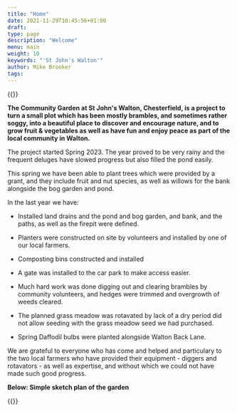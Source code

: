 ```yaml
---
title: "Home"
date: 2021-11-29T10:45:56+01:00
draft: 
type: page
description: "Welcome"
menu: main
weight: 10
keywords: "'St John's Walton'"
author: Mike Brooker
tags:
---
```


{{<responsive-img img="/img/DSCF2161.JPG" text="The field" >}}


**The Community Garden at St John's Walton, Chesterfield, is a project to turn a small plot which has been mostly brambles, and sometimes rather soggy, into a beautiful place to discover and encourage nature, and to grow fruit & vegetables as well as have fun and enjoy peace as part of the local community in Walton.**

The project started Spring 2023. The year proved to be very rainy and the frequent deluges have slowed progress but also filled the pond easily.  

This spring we have been able to plant trees which were provided by a grant, and they include fruit and nut species, as well as willows for the bank alongside the bog garden and pond. 

In the last year we have: 

- Installed land drains and the pond and bog garden, and bank, and the paths, as well as the firepit were defined.

- Planters were constructed on site by volunteers and installed by one of our local farmers. 

- Composting bins constructed and installed

- A gate was installed to the car park to make access easier. 

- Much hard work was done digging out and clearing brambles by community volunteers, and hedges were trimmed and overgrowth of weeds cleared.  

- The planned grass meadow was rotavated by lack of a dry period did not allow seeding with the grass meadow seed we had purchased. 

- Spring Daffodil bulbs were planted alongside Walton Back Lane.

We are grateful to everyone who has come and helped and particulary to the two local farmers who have provided their equipment - diggers and rotavators - as well as expertise, and without which we could not have made such good progress.  

**Below: Simple sketch plan of the garden**

{{<responsive-img img="/img/sketchMar23.png" text="Preliminary sketch" >}}



